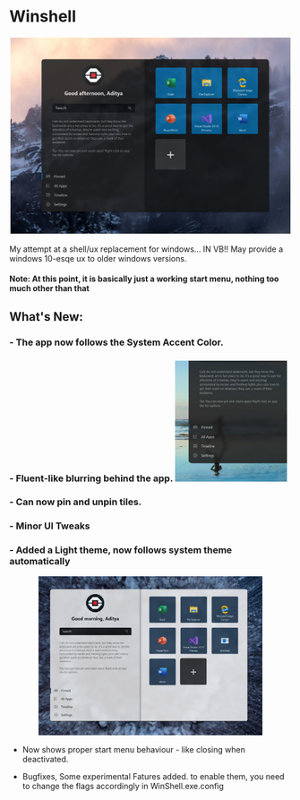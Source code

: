 # Winshell

<p align="center">
  <img src="WinShell/Resources/dark.jpg" width="900">
</p>

My attempt at a shell/ux replacement for windows... IN VB!!
May provide a windows 10-esqe ux to older windows versions.

#### Note: At this point, it is basically just a working start menu, nothing too much other than that

## What's New:

###  - The app now follows the System Accent Color.

<p>
  
###  - Fluent-like blurring behind the app.  <img src="WinShell/Resources/blur.jpg" width="200">

</p>

###  - Can now pin and unpin tiles.
###  - Minor UI Tweaks
###  - Added a Light theme, now follows system theme automatically
<p align="center">
  <img src="WinShell/Resources/light.jpg" width="400">
</p>

 - Now shows proper start menu behaviour - like closing when deactivated.

 - Bugfixes, 
Some experimental Fatures added. to enable them, you need to change the flags accordingly in WinShell.exe.config
